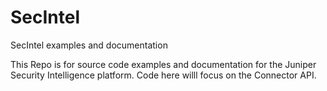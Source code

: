 # SecIntel
SecIntel examples and documentation

This Repo is for source code examples and documentation for the Juniper Security Intelligence platform.  Code here willl focus on the Connector API.
